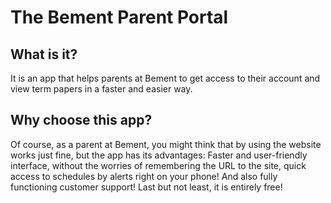 # The Bement Parent Portal

## What is it?
It is an app that helps parents at Bement to get access to their account and view term papers in a faster and easier way. 

## Why choose this app?
Of course, as a parent at Bement, you might think that by using the website works just fine, but the app has its advantages: Faster and user-friendly interface, without the worries of remembering the URL to the site, quick access to schedules by alerts right on your phone! And also fully functioning customer support! Last but not least, it is entirely free!
